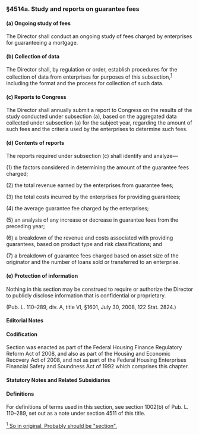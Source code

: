 ### §4514a. Study and reports on guarantee fees ###

#### (a) Ongoing study of fees ####

The Director shall conduct an ongoing study of fees charged by enterprises for guaranteeing a mortgage.

#### (b) Collection of data ####

The Director shall, by regulation or order, establish procedures for the collection of data from enterprises for purposes of this subsection,<sup><a href="#4514a_1_target" name="4514a_1">1</a></sup> including the format and the process for collection of such data.

#### (c) Reports to Congress ####

The Director shall annually submit a report to Congress on the results of the study conducted under subsection (a), based on the aggregated data collected under subsection (a) for the subject year, regarding the amount of such fees and the criteria used by the enterprises to determine such fees.

#### (d) Contents of reports ####

The reports required under subsection (c) shall identify and analyze—

(1) the factors considered in determining the amount of the guarantee fees charged;

(2) the total revenue earned by the enterprises from guarantee fees;

(3) the total costs incurred by the enterprises for providing guarantees;

(4) the average guarantee fee charged by the enterprises;

(5) an analysis of any increase or decrease in guarantee fees from the preceding year;

(6) a breakdown of the revenue and costs associated with providing guarantees, based on product type and risk classifications; and

(7) a breakdown of guarantee fees charged based on asset size of the originator and the number of loans sold or transferred to an enterprise.

#### (e) Protection of information ####

Nothing in this section may be construed to require or authorize the Director to publicly disclose information that is confidential or proprietary.

(Pub. L. 110–289, div. A, title VI, §1601, July 30, 2008, 122 Stat. 2824.)

#### **Editorial Notes** ####

#### Codification ####

Section was enacted as part of the Federal Housing Finance Regulatory Reform Act of 2008, and also as part of the Housing and Economic Recovery Act of 2008, and not as part of the Federal Housing Enterprises Financial Safety and Soundness Act of 1992 which comprises this chapter.

#### **Statutory Notes and Related Subsidiaries** ####

#### Definitions ####

For definitions of terms used in this section, see section 1002(b) of Pub. L. 110–289, set out as a note under section 4511 of this title.

[<sup>1</sup> So in original. Probably should be "section".](#4514a_1)
